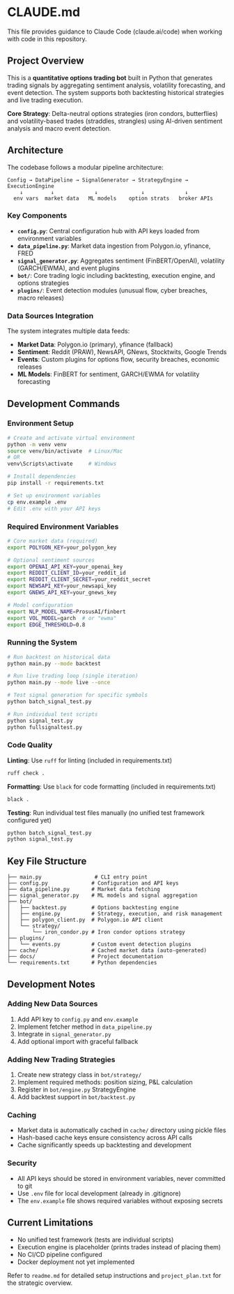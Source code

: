 # CLAUDE.md

This file provides guidance to Claude Code (claude.ai/code) when working with code in this repository.

## Project Overview

This is a **quantitative options trading bot** built in Python that generates trading signals by aggregating sentiment analysis, volatility forecasting, and event detection. The system supports both backtesting historical strategies and live trading execution.

**Core Strategy**: Delta-neutral options strategies (iron condors, butterflies) and volatility-based trades (straddles, strangles) using AI-driven sentiment analysis and macro event detection.

## Architecture

The codebase follows a modular pipeline architecture:

```
Config → DataPipeline → SignalGenerator → StrategyEngine → ExecutionEngine
    ↓         ↓             ↓              ↓             ↓
  env vars  market data   ML models    option strats   broker APIs
```

### Key Components

- **`config.py`**: Central configuration hub with API keys loaded from environment variables
- **`data_pipeline.py`**: Market data ingestion from Polygon.io, yfinance, FRED
- **`signal_generator.py`**: Aggregates sentiment (FinBERT/OpenAI), volatility (GARCH/EWMA), and event plugins
- **`bot/`**: Core trading logic including backtesting, execution engine, and options strategies
- **`plugins/`**: Event detection modules (unusual flow, cyber breaches, macro releases)

### Data Sources Integration

The system integrates multiple data feeds:
- **Market Data**: Polygon.io (primary), yfinance (fallback)
- **Sentiment**: Reddit (PRAW), NewsAPI, GNews, Stocktwits, Google Trends
- **Events**: Custom plugins for options flow, security breaches, economic releases
- **ML Models**: FinBERT for sentiment, GARCH/EWMA for volatility forecasting

## Development Commands

### Environment Setup
```bash
# Create and activate virtual environment
python -m venv venv
source venv/bin/activate  # Linux/Mac
# OR
venv\Scripts\activate     # Windows

# Install dependencies
pip install -r requirements.txt

# Set up environment variables
cp env.example .env
# Edit .env with your API keys
```

### Required Environment Variables
```bash
# Core market data (required)
export POLYGON_KEY=your_polygon_key

# Optional sentiment sources
export OPENAI_API_KEY=your_openai_key
export REDDIT_CLIENT_ID=your_reddit_id
export REDDIT_CLIENT_SECRET=your_reddit_secret
export NEWSAPI_KEY=your_newsapi_key
export GNEWS_API_KEY=your_gnews_key

# Model configuration
export NLP_MODEL_NAME=ProsusAI/finbert
export VOL_MODEL=garch  # or "ewma"
export EDGE_THRESHOLD=0.8
```

### Running the System

```bash
# Run backtest on historical data
python main.py --mode backtest

# Run live trading loop (single iteration)
python main.py --mode live --once

# Test signal generation for specific symbols
python batch_signal_test.py

# Run individual test scripts
python signal_test.py
python fullsignaltest.py
```

### Code Quality

**Linting**: Use `ruff` for linting (included in requirements.txt)
```bash
ruff check .
```

**Formatting**: Use `black` for code formatting (included in requirements.txt)
```bash
black .
```

**Testing**: Run individual test files manually (no unified test framework configured yet)
```bash
python batch_signal_test.py
python signal_test.py
```

## Key File Structure

```
├── main.py                 # CLI entry point
├── config.py              # Configuration and API keys
├── data_pipeline.py       # Market data fetching
├── signal_generator.py    # ML models and signal aggregation
├── bot/
│   ├── backtest.py        # Options backtesting engine
│   ├── engine.py          # Strategy, execution, and risk management
│   ├── polygon_client.py  # Polygon.io API client
│   └── strategy/
│       └── iron_condor.py # Iron condor options strategy
├── plugins/
│   └── events.py          # Custom event detection plugins
├── cache/                 # Cached market data (auto-generated)
├── docs/                  # Project documentation
└── requirements.txt       # Python dependencies
```

## Development Notes

### Adding New Data Sources
1. Add API key to `config.py` and `env.example`
2. Implement fetcher method in `data_pipeline.py`
3. Integrate in `signal_generator.py`
4. Add optional import with graceful fallback

### Adding New Trading Strategies
1. Create new strategy class in `bot/strategy/`
2. Implement required methods: position sizing, P&L calculation
3. Register in `bot/engine.py` StrategyEngine
4. Add backtest support in `bot/backtest.py`

### Caching
- Market data is automatically cached in `cache/` directory using pickle files
- Hash-based cache keys ensure consistency across API calls
- Cache significantly speeds up backtesting and development

### Security
- All API keys should be stored in environment variables, never committed to git
- Use `.env` file for local development (already in .gitignore)
- The `env.example` file shows required variables without exposing secrets

## Current Limitations

- No unified test framework (tests are individual scripts)
- Execution engine is placeholder (prints trades instead of placing them)
- No CI/CD pipeline configured
- Docker deployment not yet implemented

Refer to `readme.md` for detailed setup instructions and `project_plan.txt` for the strategic overview.